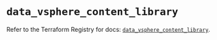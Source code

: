 # `data_vsphere_content_library`

Refer to the Terraform Registry for docs: [`data_vsphere_content_library`](https://registry.terraform.io/providers/vmware/vsphere/2.14.2/docs/data-sources/content_library).
